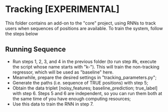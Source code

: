 # Tracking [EXPERIMENTAL]

This folder contains an add-on to the "core" project, using RNNs to track users
when sequences of positions are available. To train the system, follow the
steps below

## Running Sequence

- Run steps 1, 2, 3, and 4 in the previous folder (to run step #k, execute the
script whose name starts with "k-"). This will train the non-tracking
regressor, which will be used as "baseline" here.
- Meanwhile, prepare the desired settings in "tracking_parameters.py";
- Generate the paths (i.e. sequence of TRUE positions) with step 5;
- Obtain the data triplet [noisy_features; baseline_prediction; true_label]
with step 6. Steps 5 and 6 are independent, so you can run them both at the
same time of you have enough computing resources;
- Use this data to train the RNN in step 7.